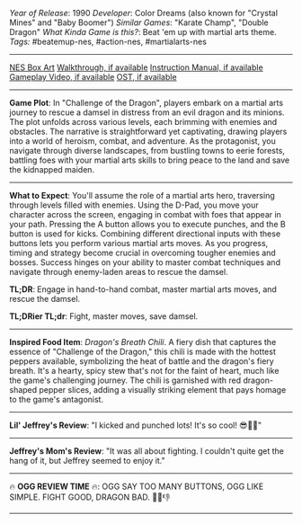 *Year of Release*: 1990
*Developer*: Color Dreams (also known for "Crystal Mines" and "Baby Boomer")
*Similar Games*: "Karate Champ", "Double Dragon"
*What Kinda Game is this?*: Beat 'em up with martial arts theme.
*Tags:* #beatemup-nes, #action-nes, #martialarts-nes

---
[NES Box Art](https://www.google.com/search?tbm=isch&q=NES+Box+Art+Challenge+of+the+Dragon) 
[Walkthrough, if available](https://www.google.com/search?q=Walkthrough+NES+Challenge+of+the+Dragon)
[Instruction Manual, if available](https://www.google.com/search?q=NES+Instruction+Manual+Challenge+of+the+Dragon)
[Gameplay Video, if available](https://www.youtube.com/results?search_query=gameplay+NES+Challenge+of+the+Dragon) 
[OST, if available](https://www.youtube.com/results?search_query=gameplay+NES+Challenge+of+the+Dragon+OST)

- - -
**Game Plot**: In "Challenge of the Dragon", players embark on a martial arts journey to rescue a damsel in distress from an evil dragon and its minions. The plot unfolds across various levels, each brimming with enemies and obstacles. The narrative is straightforward yet captivating, drawing players into a world of heroism, combat, and adventure. As the protagonist, you navigate through diverse landscapes, from bustling towns to eerie forests, battling foes with your martial arts skills to bring peace to the land and save the kidnapped maiden.

- - -
**What to Expect**: You'll assume the role of a martial arts hero, traversing through levels filled with enemies. Using the D-Pad, you move your character across the screen, engaging in combat with foes that appear in your path. Pressing the A button allows you to execute punches, and the B button is used for kicks. Combining different directional inputs with these buttons lets you perform various martial arts moves. As you progress, timing and strategy become crucial in overcoming tougher enemies and bosses. Success hinges on your ability to master combat techniques and navigate through enemy-laden areas to rescue the damsel.

**TL;DR**: Engage in hand-to-hand combat, master martial arts moves, and rescue the damsel.

**TL;DRier TL;dr**: Fight, master moves, save damsel.

---
**Inspired Food Item**: *Dragon's Breath Chili*. A fiery dish that captures the essence of "Challenge of the Dragon," this chili is made with the hottest peppers available, symbolizing the heat of battle and the dragon's fiery breath. It's a hearty, spicy stew that's not for the faint of heart, much like the game's challenging journey. The chili is garnished with red dragon-shaped pepper slices, adding a visually striking element that pays homage to the game's antagonist.

---
**Lil' Jeffrey's Review**: "I kicked and punched lots! It's so cool! 😎👊🔥"

---
**Jeffrey's Mom's Review**: "It was all about fighting. I couldn't quite get the hang of it, but Jeffrey seemed to enjoy it."

---
🔥 **OGG REVIEW TIME** 🔥: OGG SAY TOO MANY BUTTONS, OGG LIKE SIMPLE. FIGHT GOOD, DRAGON BAD. 🐉🔥👎

---